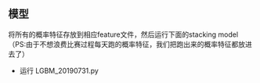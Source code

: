 ## 模型

将所有的概率特征存放到相应feature文件，然后运行下面的stacking model（PS:由于不想浪费比赛过程每天跑的概率特征，我们把跑出来的概率特征都放进去了）

- 运行 LGBM_20190731.py

